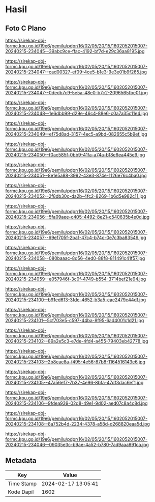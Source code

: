 # Hasil

## Foto C Plano

https://sirekap-obj-formc.kpu.go.id/19e6/pemilu/pdpr/16/02/05/20/15/1602052015007-20240215-234045--39abc9ce-ffac-4192-bf7d-e29c36aa8195.jpg

https://sirekap-obj-formc.kpu.go.id/19e6/pemilu/pdpr/16/02/05/20/15/1602052015007-20240215-234047--cad00327-ef09-4ce5-b1e3-9e3e01b9f265.jpg

https://sirekap-obj-formc.kpu.go.id/19e6/pemilu/pdpr/16/02/05/20/15/1602052015007-20240215-234047--0dedb7c9-5e5a-48e0-b7c2-2096565fbe0f.jpg

https://sirekap-obj-formc.kpu.go.id/19e6/pemilu/pdpr/16/02/05/20/15/1602052015007-20240215-234048--1e6dbb99-d29e-46c4-88e6-c0a7a35c11e4.jpg

https://sirekap-obj-formc.kpu.go.id/19e6/pemilu/pdpr/16/02/05/20/15/1602052015007-20240215-234049--ef75d8ad-3157-4ec5-a9bd-082655c5b9ef.jpg

https://sirekap-obj-formc.kpu.go.id/19e6/pemilu/pdpr/16/02/05/20/15/1602052015007-20240215-234050--f0ac585f-0bb9-41fa-a74a-b18e6ea445e9.jpg

https://sirekap-obj-formc.kpu.go.id/19e6/pemilu/pdpr/16/02/05/20/15/1602052015007-20240215-234051--8e1e5a88-3992-43e3-874e-1126e76c4ba0.jpg

https://sirekap-obj-formc.kpu.go.id/19e6/pemilu/pdpr/16/02/05/20/15/1602052015007-20240215-234052--2f8db30c-da2b-4fc2-8269-1b6d5e982c11.jpg

https://sirekap-obj-formc.kpu.go.id/19e6/pemilu/pdpr/16/02/05/20/15/1602052015007-20240215-234056--5fa09aee-c405-4492-8e21-c540635b4e0d.jpg

https://sirekap-obj-formc.kpu.go.id/19e6/pemilu/pdpr/16/02/05/20/15/1602052015007-20240215-234057--69e1705f-2ba1-47c4-b74c-0e7c3ba83549.jpg

https://sirekap-obj-formc.kpu.go.id/19e6/pemilu/pdpr/16/02/05/20/15/1602052015007-20240215-234058--080baaac-8d56-4ed0-88f8-811491c41f57.jpg

https://sirekap-obj-formc.kpu.go.id/19e6/pemilu/pdpr/16/02/05/20/15/1602052015007-20240215-234059--e057946f-3c0f-4749-b554-3714bef21e94.jpg

https://sirekap-obj-formc.kpu.go.id/19e6/pemilu/pdpr/16/02/05/20/15/1602052015007-20240215-234100--b91ed613-3fde-4652-b3a5-cae2479c44df.jpg

https://sirekap-obj-formc.kpu.go.id/19e6/pemilu/pdpr/16/02/05/20/15/1602052015007-20240215-234101--5cf703e5-c597-44ba-8f95-6ad4001c1d21.jpg

https://sirekap-obj-formc.kpu.go.id/19e6/pemilu/pdpr/16/02/05/20/15/1602052015007-20240215-234102--89a2e5c3-e7de-4fd4-a455-79403eb42778.jpg

https://sirekap-obj-formc.kpu.go.id/19e6/pemilu/pdpr/16/02/05/20/15/1602052015007-20240215-234103--2b8eae8a-f495-4e56-87b8-1164516143e6.jpg

https://sirekap-obj-formc.kpu.go.id/19e6/pemilu/pdpr/16/02/05/20/15/1602052015007-20240215-234105--47a56ef7-7b37-4e96-8bfa-47df3dac6ef1.jpg

https://sirekap-obj-formc.kpu.go.id/19e6/pemilu/pdpr/16/02/05/20/15/1602052015007-20240215-234106--9fdea939-02d8-49e1-9d02-aed07c8a4c8d.jpg

https://sirekap-obj-formc.kpu.go.id/19e6/pemilu/pdpr/16/02/05/20/15/1602052015007-20240215-234108--8a752b4d-2234-4378-a58d-d268820eaa5d.jpg

https://sirekap-obj-formc.kpu.go.id/19e6/pemilu/pdpr/16/02/05/20/15/1602052015007-20240215-234046--09035e3c-b9ae-4a52-b780-7ad9aaa891ca.jpg


## Metadata

| Key        | Value               |
| ---------- | ------------------- |
| Time Stamp | 2024-02-17 13:05:41 |
| Kode Dapil | 1602                |




